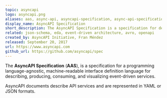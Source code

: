 ```yaml
---
topic: asyncapi
logo: asyncapi.png
aliases: aas, async-api, asyncapi-specification, async-api-specification, asyncapi-spec, async-api-spec
display_name: AsyncAPI Specification
short_description: The AsyncAPI Specification is a specification for describing, producing, consuming, and visualizing event-driven services.
related: json-schema, eda, event-driven architecture, avro, openapi
created_by: AsyncAPI Initiative, Fran Méndez
released: September 20, 2017
url: https://www.asyncapi.com
github_url: https://github.com/asyncapi/spec
---
```

The **AsyncAPI Specification** (**AAS**), is a specification for a programming language-agnostic, machine-readable interface definition language for describing, producing, consuming, and visualizing event-driven services. 

AsyncAPI documents describe API services and are represented in YAML or JSON formats.
